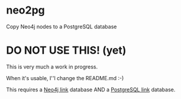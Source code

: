 # neo2pg
Copy Neo4j nodes to a PostgreSQL database

# DO NOT USE THIS! (yet)

This is very much a work in progress.

When it's usable, I''l change the README.md :-)

This requires a [Neo4j link](http://neo4j.com/download/) database AND a [PostgreSQL link](http://www.postgresql.org/download/) database.

